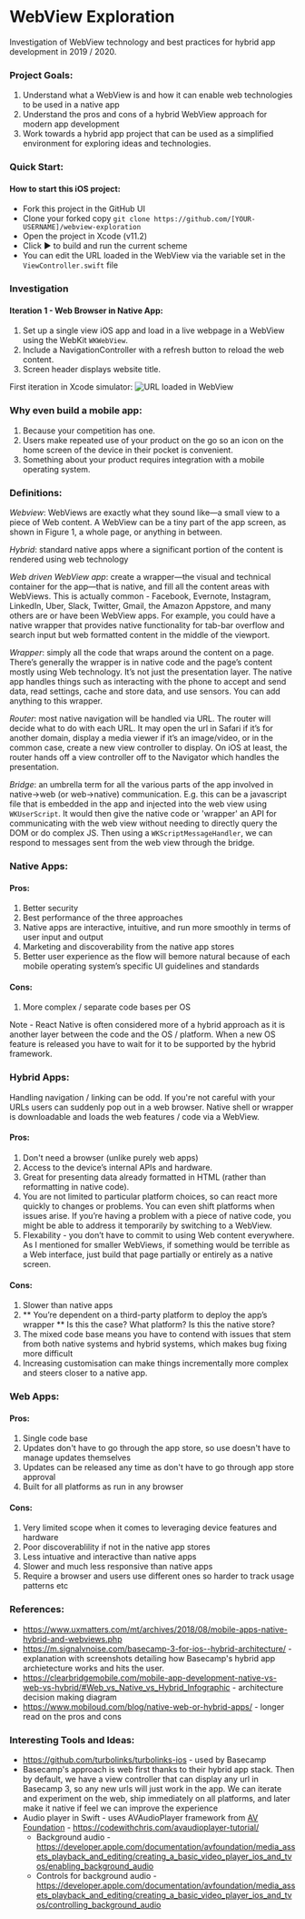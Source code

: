 # WebView Exploration

Investigation of WebView technology and best practices for hybrid app development in 2019 / 2020.

### Project Goals:

1. Understand what a WebView is and how it can enable web technologies to be used in a native app
2. Understand the pros and cons of a hybrid WebView approach for modern app development
3. Work towards a hybrid app project that can be used as a simplified environment for exploring ideas and technologies.

### Quick Start:

#### How to start this iOS project:

-   Fork this project in the GitHub UI
-   Clone your forked copy `git clone https://github.com/[YOUR-USERNAME]/webview-exploration`
-   Open the project in Xcode (v11.2)
-   Click ▶️ to build and run the current scheme
-   You can edit the URL loaded in the WebView via the variable set in the `ViewController.swift` file

### Investigation

#### Iteration 1 - Web Browser in Native App:

1. Set up a single view iOS app and load in a live webpage in a WebView using the WebKit `WKWebView`.
2. Include a NavigationController with a refresh button to reload the web content.
3. Screen header displays website title.

First iteration in Xcode simulator: ![URL loaded in WebView](./readme-images/Basic_iOS_WebView.png)

### Why even build a mobile app:

1. Because your competition has one.
2. Users make repeated use of your product on the go so an icon on the home screen of the device in their pocket is convenient.
3. Something about your product requires integration with a mobile operating system.

### Definitions:

_Webview_: WebViews are exactly what they sound like—a small view to a piece of Web content. A WebView can be a tiny part of the app screen, as shown in Figure 1, a whole page, or anything in between.

_Hybrid_: standard native apps where a significant portion of the content is rendered using web technology

_Web driven WebView app_: create a wrapper—the visual and technical container for the app—that is native, and fill all the content areas with WebViews. This is actually common - Facebook, Evernote, Instagram, LinkedIn, Uber, Slack, Twitter, Gmail, the Amazon Appstore, and many others are or have been WebView apps. For example, you could have a native wrapper that provides native functionality for tab-bar overflow and search input but web formatted content in the middle of the viewport.

_Wrapper_: simply all the code that wraps around the content on a page. There’s generally the wrapper is in native code and the page’s content mostly using Web technology. It’s not just the presentation layer. The native app handles things such as interacting with the phone to accept and send data, read settings, cache and store data, and use sensors. You can add anything to this wrapper.

_Router_: most native navigation will be handled via URL. The router will decide what to do with each URL. It may open the url in Safari if it’s for another domain, display a media viewer if it’s an image/video, or in the common case, create a new view controller to display. On iOS at least, the router hands off a view controller off to the Navigator which handles the presentation.

_Bridge_: an umbrella term for all the various parts of the app involved in native→web (or web→native) communication. E.g. this can be a javascript file that is embedded in the app and injected into the web view using `WKUserScript`. It would then give the native code or 'wrapper' an API for communicating with the web view without needing to directly query the DOM or do complex JS. Then using a `WKScriptMessageHandler`, we can respond to messages sent from the web view through the bridge.

### Native Apps:

#### Pros:

1. Better security
2. Best performance of the three approaches
3. Native apps are interactive, intuitive, and run more smoothly in terms of user input and output
4. Marketing and discoverability from the native app stores
5. Better user experience as the flow will bemore natural because of each mobile operating system’s specific UI guidelines and standards

#### Cons:

1. More complex / separate code bases per OS

Note - React Native is often considered more of a hybrid approach as it is another layer between the code and the OS / platform. When a new OS feature is released you have to wait for it to be supported by the hybrid framework.

### Hybrid Apps:

Handling navigation / linking can be odd. If you're not careful with your URLs users can suddenly pop out in a web browser. Native shell or wrapper is downloadable and loads the web features / code via a WebView.

#### Pros:

1. Don't need a browser (unlike purely web apps)
2. Access to the device’s internal APIs and hardware.
3. Great for presenting data already formatted in HTML (rather than reformatting in native code).
4. You are not limited to particular platform choices, so can react more quickly to changes or problems. You can even shift platforms when issues arise. If you’re having a problem with a piece of native code, you might be able to address it temporarily by switching to a WebView.
5. Flexability - you don’t have to commit to using Web content everywhere. As I mentioned for smaller WebViews, if something would be terrible as a Web interface, just build that page partially or entirely as a native screen.

#### Cons:

1. Slower than native apps
2. ** You’re dependent on a third-party platform to deploy the app’s wrapper ** Is this the case? What platform? Is this the native store?
3. The mixed code base means you have to contend with issues that stem from both native systems and hybrid systems, which makes bug fixing more difficult
4. Increasing customisation can make things incrementally more complex and steers closer to a native app.

### Web Apps:

#### Pros:

1. Single code base
2. Updates don't have to go through the app store, so use doesn't have to manage updates themselves
3. Updates can be released any time as don't have to go through app store approval
4. Built for all platforms as run in any browser

#### Cons:

1. Very limited scope when it comes to leveraging device features and hardware
2. Poor discoverablility if not in the native app stores
3. Less intuative and interactive than native apps
4. Slower and much less responsive than native apps
5. Require a browser and users use different ones so harder to track usage patterns etc

### References:

-   https://www.uxmatters.com/mt/archives/2018/08/mobile-apps-native-hybrid-and-webviews.php
-   https://m.signalvnoise.com/basecamp-3-for-ios--hybrid-architecture/ - explanation with screenshots detailing how Basecamp's hybrid app archietecture works and hits the user.
-   https://clearbridgemobile.com/mobile-app-development-native-vs-web-vs-hybrid/#Web_vs_Native_vs_Hybrid_Infographic - architecture decision making diagram
-   https://www.mobiloud.com/blog/native-web-or-hybrid-apps/ - longer read on the pros and cons

### Interesting Tools and Ideas:

-   https://github.com/turbolinks/turbolinks-ios - used by Basecamp
-   Basecamp's approach is web first thanks to their hybrid app stack. Then by default, we have a view controller that can display any url in Basecamp 3, so any new urls will just work in the app. We can iterate and experiment on the web, ship immediately on all platforms, and later make it native if feel we can improve the experience
-   Audio player in Swift - uses AVAudioPlayer framework from [AV Foundation](https://developer.apple.com/av-foundation/) - https://codewithchris.com/avaudioplayer-tutorial/
    -   Background audio - https://developer.apple.com/documentation/avfoundation/media_assets_playback_and_editing/creating_a_basic_video_player_ios_and_tvos/enabling_background_audio
    -   Controls for background audio - https://developer.apple.com/documentation/avfoundation/media_assets_playback_and_editing/creating_a_basic_video_player_ios_and_tvos/controlling_background_audio
